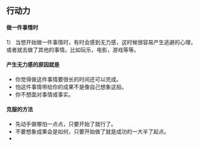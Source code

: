 ## 行动力

#### 做一件事情时
1） 当想开始做一件事情时，有时会感到无力感，这时候很容易产生逃避的心理，或者就去做了其他的事情。比如玩乐，电影，游戏等等。

#### 产生无力感的原因就是
- 你觉得做这件事情要很长的时间还可以完成。
- 怕这件事情带给你的成果不是像自己想象这般。
- 你不想面对事情或事实。

#### 克服的方法
- 先动手做哪怕一点点，只要开始了就行了。
- 不要想象成果会是如何，只要开始做了就是成功的一大半了起点。
- 
